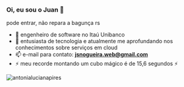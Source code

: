 ### Oi, eu sou o Juan 👋
pode entrar, não repara a bagunça rs

- 🔭 engenheiro de software no Itaú Unibanco
- 🌱 entusiasta de tecnologia e atualmente me aprofundando nos conhecimentos sobre serviços em cloud
- 📫 e-mail para contato: **jsnogueira.web@gmail.com**
- ⚡ meu recorde montando um cubo mágico é de 15,6 segundos ⚡


<img src="https://github-readme-stats.vercel.app/api?username=nogueirajuan&show_icons=true" alt="antonialucianapires" />
